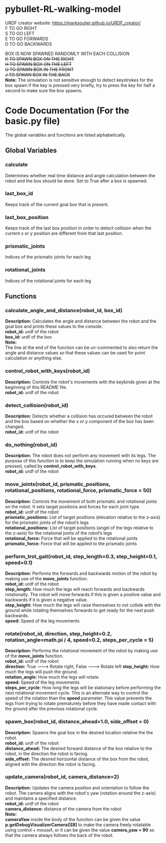 # pybullet-RL-walking-model

URDF creator website: https://marksoulier.github.io/URDF_creator/  
F TO GO RIGHT           
S TO GO LEFT    
E TO GO FORWARDS  
D TO GO BACKWARDS  

BOX IS NOW SPAWNED RANDOMLY WITH EACH COLLISION    
~~K TO SPAWN BOX ON THE RIGHT           
H TO SPAWN BOX ON THE LEFT    
U TO SPAWN BOX IN THE FRONT  
J TO SPAWN BOX IN THE BACK~~  
**Note:** The simulation is not sensitive enough to detect keystrokes for the box spawn if the key is pressed very briefly, try to press the key for half a second to make sure the box spawns.

# Code Documentation (For the basic.py file)
The global variables and functions are listed alphabetically.
## Global Variables
### calculate
Determines whether real time distance and angle calculation between the robot and the box should be done. Set to True after a box is spawned.
### last_box_id 
Keeps track of the current goal box that is present.
### last_box_position  
Keeps track of the last box position in order to detect collision when the current x or y position are different from that last position.
### prismatic_joints
Indices of the prismatic joints for each leg
### rotational_joints
Indices of the rotational joints for each leg

## Functions
### calculate_angle_and_distance(robot_id, box_id)
**Description:** Calculates the angle and distance between the robot and the goal box and prints these values to the console.  
**robot_id:** urdf of the robot  
**box_id:** urdf of the box  
**Note:**  
The line at the end of the function can be un-commented to also return the angle and distance values so that these values can be used for point calculation or anything else.

### control_robot_with_keys(robot_id)
**Description:** Controls the robot's movements with the keybinds given at the beginning of this README file.  
**robot_id:** urdf of the robot  

### detect_collision(robot_id)
**Description:** Detects whether a collision has occured between the robot and the box based on whether the x or y component of the box has been changed.  
**robot_id:** urdf of the robot  

### do_nothing(robot_id)
**Description:** The robot does not perform any movement with its legs. The purpose of this function is to keep the simulation running when no keys are pressed, called by **control_robot_with_keys**.  
**robot_id:** urdf of the robot  

### move_joints(robot_id, prismatic_positions, rotational_positions, rotational_force, prismatic_force = 50)
**Description:** Controls the movement of both prismatic and rotational joints on the robot. It sets target positions and forces for each joint type.  
**robot_id:** urdf of the robot  
**prismatic_positions:** List of target positions (elevation relative to the z-axis) for the prismatic joints of the robot’s legs  
**rotational_positions:** List of target positions (angel of the legs relative to the z-axis) for the rotational joints of the robot’s legs  
**rotational_force:** Force that will be applied to the rotational joints  
**prismatic_force:** Force that will be applied to the prismatic joints  

### perform_trot_gait(robot_id, step_length=0.3, step_height=0.1, speed=0.1)
**Description:** Performs the forwards and backwards motion of the robot by making use of the **move_joints** function.  
**robot_id:** urdf of the robot  
**step_length:** How much the legs will reach forwards and backwards rotationally. The robot will move forwards if this is given a positive value and backwards if it is given a negative value.  
**step_height:** How much the legs will raise themselves to not collide with the ground while rotating themselves forwards to get ready for the next push backwards.  
**speed:** Speed of the leg movements

### rotate(robot_id, direction, step_height=0.2, rotation_angle=math.pi / 4, speed=0.2, steps_per_cycle = 5)
**Description:** Performs the rotational movement of the robot by making use of the **move_joints** function.  
**robot_id:** urdf of the robot  
**direction:** True ---> Rotate right, False ---> Rotate left
**step_height:** How much the legs will push the ground.  
**rotation_angle:** How much the legs will rotate.  
**speed:** Speed of the leg movements  
**steps_per_cycle:** How long the legs will be stationary before performing the next rotational movement cycle. This is an alternate way to control the speed of the rotation than the **speed** parameter. This value prevents the legs from trying to rotate prematurely before they have made contact with the ground after the previous rotational cycle.

### spawn_box(robot_id, distance_ahead=1.0, side_offset = 0)
**Description:** Spawns the goal box in the desired location relative the the robot.  
**robot_id:** urdf of the robot  
**distance_ahead:** The desired forward distance of the box relative to the robot, in the direction the robot is facing.  
**side_offset:** The desired horizontal distance of the box from the robot, aligned with the direction the robot is facing.

### update_camera(robot_id, camera_distance=2)
**Description:** Updates the camera position and orientation to follow the robot. The camera aligns with the robot's yaw (rotation around the z-axis) and maintains a specified distance.  
**robot_id:** urdf of the robot  
**camera_distance:** distance of the camera from the robot  
**Note:**  
**cameraYaw** inside the body of the function can be given the value **p.getDebugVisualizerCamera()[8]** to make the camera freely rotatable using control + mouse1, or it can be given the value **camera_yaw + 90** so that the camera always follows the back of the robot.
